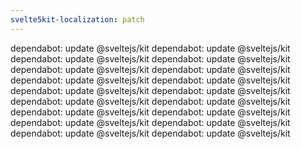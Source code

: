 ```yaml
---
svelte5kit-localization: patch
---
```


dependabot: update @sveltejs/kit
dependabot: update @sveltejs/kit
dependabot: update @sveltejs/kit
dependabot: update @sveltejs/kit
dependabot: update @sveltejs/kit
dependabot: update @sveltejs/kit
dependabot: update @sveltejs/kit
dependabot: update @sveltejs/kit
dependabot: update @sveltejs/kit
dependabot: update @sveltejs/kit
dependabot: update @sveltejs/kit
dependabot: update @sveltejs/kit
dependabot: update @sveltejs/kit
dependabot: update @sveltejs/kit
dependabot: update @sveltejs/kit
dependabot: update @sveltejs/kit
dependabot: update @sveltejs/kit
dependabot: update @sveltejs/kit
